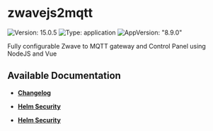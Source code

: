 # zwavejs2mqtt

![Version: 15.0.5](https://img.shields.io/badge/Version-15.0.5-informational?style=flat-square) ![Type: application](https://img.shields.io/badge/Type-application-informational?style=flat-square) ![AppVersion: "8.9.0"](https://img.shields.io/badge/AppVersion-"8.9.0"-informational?style=flat-square)

Fully configurable Zwave to MQTT gateway and Control Panel using NodeJS and Vue

## Available Documentation

- [**Changelog**](CHANGELOG)

- [**Helm Security**](container-security)

- [**Helm Security**](helm-security)

